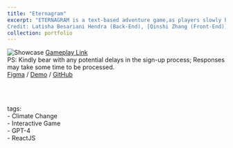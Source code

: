 ```yaml
---
title: "Eternagram"
excerpt: "ETERNAGRAM is a text-based adventure game,as players slowly begin to unravel the stories in the distant world by conversing with Ryno through Eternagram, they discover ways to move around in the world by telling Ryno, and learn about the mysteries of the world.<br><br>
Credit: Latisha Besariani Hendra (Back-End), [Qinshi Zhang (Front-End)](#), Suifang Zhou (Game Design)"
collection: portfolio
---
```


   ![Showcase](https://github.com/Carolzhangzz/carolzhangzz.github.io/blob/master/_portfolio/images/Etergram.png)
   [Gameplay Link](https://eternagram.xyz/)<br>
   PS: Kindly bear with any potential delays in the sign-up process; Responses may take some time to be processed.<br>
    [Figma](https://www.figma.com/file/H8QSnFBGWVWHsr0KtDcR1x/Eternagram?type=design&node-id=102%3A3&mode=design&t=EFo6wo8ueDWTAoRD-1)
  / [Demo](https://drive.google.com/file/d/1XllwNe9dRExplsAWpIiAOuk9snLeT8Wd/view?usp=sharing) 
 / [GitHub](https://github.com/Carolzhangzz/Eternagram)<br>
 

  <br><br>

  tags: <br>
    - Climate Change <br>
    - Interactive Game <br>
    - GPT-4 <br>
    - ReactJS <br>
